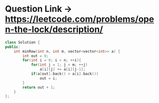# Question Link -> https://leetcode.com/problems/open-the-lock/description/

```cpp
class Solution {
public:
    int minRow(int n, int m, vector<vector<int>> a) {
        int out = 0;
        for(int i = 0; i < n; ++i){
            for(int j = 1; j < m; ++j)
                a[i][j] += a[i][j-1];
            if(a[out].back() > a[i].back())
                out = i;
        }
        return out + 1;
    }
};
`````
